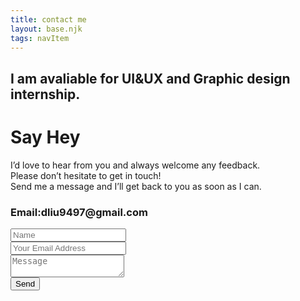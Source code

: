 ```yaml
---
title: contact me
layout: base.njk
tags: navItem
---
```

  <main>
 <div class="contacttitle">
   <h2 class="findjob">I am avaliable for UI&UX and Graphic design internship.</h2> 

  </div>
  <selection class="card-contact">
    <div class="cardleft">
     <h1 class="topic-text">Say Hey</h1>
      <p class="contactword">I’d love to hear from you and always welcome any feedback.<br>Please don’t hesitate to get in touch! <br>Send me a message and I’ll get back to you as soon as I can.</p-contact>
    <h3 class="email">Email:dliu9497@gmail.com</h3>
    </div>
    <div class="cardright">
    <div class="input-box">
          <input type="text" placeholder="Name">
        </div>
        <div class="input-box">
          <input type="text" placeholder="Your Email Address">
        </div>
        <div class="input-box message-box">
        <textarea placeholder="Message"></textarea>
        </div>
        <div class="button">
          <input type="button" name="send" value="Send">
        </div>  
    </div>
    
  </selection>
  </main>  
